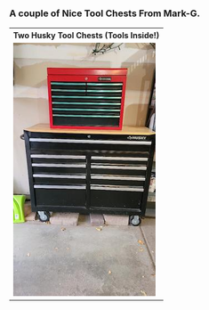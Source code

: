 
### A couple of Nice Tool Chests From Mark-G.
<table>
  <tr>
    <th>Two Husky Tool Chests  (Tools Inside!) </td>
  </tr>
  <tr>
      <td valign="top">
      <a href="./Tool-Boxes.jpeg">
      <img src="./Thumbnails/Tool-Boxes-T.jpg">
      </a>
      </td>
</table>
 
 
